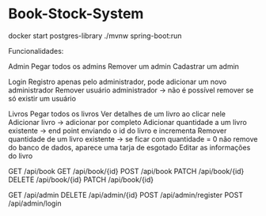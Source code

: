 # Book-Stock-System

docker start postgres-library
./mvnw spring-boot:run

Funcionalidades:

Admin
Pegar todos os admins
Remover um admin
Cadastrar um admin

Login
Registro apenas pelo administrador, pode adicionar um novo administrador
Remover usuário administrador -> não é possível remover se só existir um usuário

Livros
Pegar todos os livros
Ver detalhes de um livro ao clicar nele
Adicionar livro -> adicionar por completo
Adicionar quantidade a um livro existente -> end point enviando o id do livro e incrementa
Remover quantidade de um livro existente -> se ficar com quantidade = 0 não remove do banco de dados, aparece uma tarja de esgotado
Editar as informações do livro

GET /api/book
GET /api/book/{id}
POST /api/book
PATCH /api/book/{id}
DELETE /api/book/{id}
PATCH /api/book/{id}

GET /api/admin
DELETE /api/admin/{id}
POST /api/admin/register
POST /api/admin/login